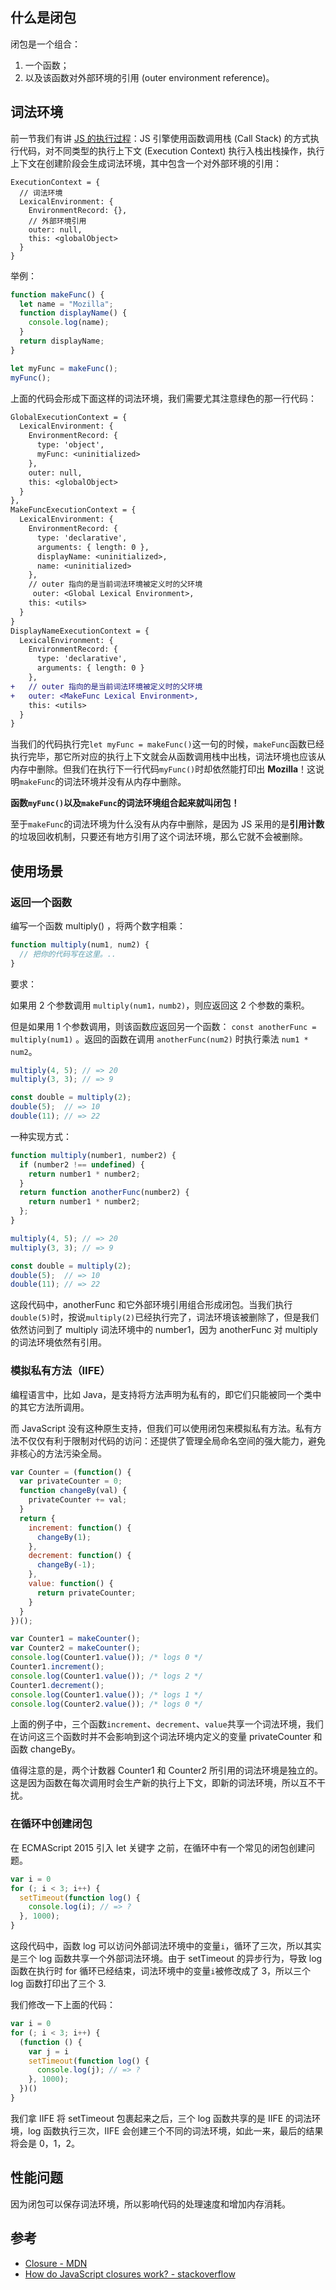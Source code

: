 ## 什么是闭包

闭包是一个组合：

1. 一个函数；
2. 以及该函数对外部环境的引用 (outer environment reference)。

## 词法环境

前一节我们有讲 [JS 的执行过程](./03-keyConcepts.md)：JS 引擎使用函数调用栈 (Call Stack) 的方式执行代码，对不同类型的执行上下文 (Execution Context) 执行入栈出栈操作，执行上下文在创建阶段会生成词法环境，其中包含一个对外部环境的引用：

```
ExecutionContext = {
  // 词法环境
  LexicalEnvironment: {
    EnvironmentRecord: {},
    // 外部环境引用
    outer: null,
    this: <globalObject>
  }
}
```

举例：

```js
function makeFunc() {
  let name = "Mozilla";
  function displayName() {
    console.log(name);
  }
  return displayName;
}

let myFunc = makeFunc();
myFunc();
```

上面的代码会形成下面这样的词法环境，我们需要尤其注意绿色的那一行代码：

```diff
GlobalExecutionContext = {
  LexicalEnvironment: {
    EnvironmentRecord: {
      type: 'object',
      myFunc: <uninitialized>
    },
    outer: null,
    this: <globalObject>
  }
},
MakeFuncExecutionContext = {
  LexicalEnvironment: {
    EnvironmentRecord: {
      type: 'declarative',
      arguments: { length: 0 },
      displayName: <uninitialized>,
      name: <uninitialized>
    },
    // outer 指向的是当前词法环境被定义时的父环境
     outer: <Global Lexical Environment>,
    this: <utils>
  }
}
DisplayNameExecutionContext = {
  LexicalEnvironment: {
    EnvironmentRecord: {
      type: 'declarative',
      arguments: { length: 0 }
    },
+   // outer 指向的是当前词法环境被定义时的父环境
+   outer: <MakeFunc Lexical Environment>,
    this: <utils>
  }
}
```

当我们的代码执行完`let myFunc = makeFunc()`这一句的时候，`makeFunc`函数已经执行完毕，那它所对应的执行上下文就会从函数调用栈中出栈，词法环境也应该从内存中删除。但我们在执行下一行代码`myFunc()`时却依然能打印出 **Mozilla**！这说明`makeFunc`的词法环境并没有从内存中删除。

**函数`myFunc()`以及`makeFunc`的词法环境组合起来就叫闭包！**

至于`makeFunc`的词法环境为什么没有从内存中删除，是因为 JS 采用的是**引用计数**的垃圾回收机制，只要还有地方引用了这个词法环境，那么它就不会被删除。

## 使用场景

### 返回一个函数

编写一个函数 multiply() ，将两个数字相乘：

```js
function multiply(num1, num2) {
  // 把你的代码写在这里。..
}
```

要求：

如果用 2 个参数调用 `multiply(num1，numb2)`，则应返回这 2 个参数的乘积。

但是如果用 1 个参数调用，则该函数应返回另一个函数： `const anotherFunc = multiply(num1)` 。返回的函数在调用 `anotherFunc(num2)` 时执行乘法 `num1 * num2`。

```js
multiply(4, 5); // => 20
multiply(3, 3); // => 9

const double = multiply(2);
double(5);  // => 10
double(11); // => 22
```

一种实现方式：

```js
function multiply(number1, number2) {
  if (number2 !== undefined) {
    return number1 * number2;
  }
  return function anotherFunc(number2) {
    return number1 * number2;
  };
}

multiply(4, 5); // => 20
multiply(3, 3); // => 9

const double = multiply(2);
double(5);  // => 10
double(11); // => 22
```

这段代码中，anotherFunc 和它外部环境引用组合形成闭包。当我们执行`double(5)`时，按说`multiply(2)`已经执行完了，词法环境该被删除了，但是我们依然访问到了 multiply 词法环境中的 number1，因为 anotherFunc 对 multiply 的词法环境依然有引用。

### 模拟私有方法（IIFE）

编程语言中，比如 Java，是支持将方法声明为私有的，即它们只能被同一个类中的其它方法所调用。

而 JavaScript 没有这种原生支持，但我们可以使用闭包来模拟私有方法。私有方法不仅仅有利于限制对代码的访问：还提供了管理全局命名空间的强大能力，避免非核心的方法污染全局。

```js
var Counter = (function() {
  var privateCounter = 0;
  function changeBy(val) {
    privateCounter += val;
  }
  return {
    increment: function() {
      changeBy(1);
    },
    decrement: function() {
      changeBy(-1);
    },
    value: function() {
      return privateCounter;
    }
  }
})();

var Counter1 = makeCounter();
var Counter2 = makeCounter();
console.log(Counter1.value()); /* logs 0 */
Counter1.increment();
console.log(Counter1.value()); /* logs 2 */
Counter1.decrement();
console.log(Counter1.value()); /* logs 1 */
console.log(Counter2.value()); /* logs 0 */
```

上面的例子中，三个函数`increment`、`decrement`、`value`共享一个词法环境，我们在访问这三个函数时并不会影响到这个词法环境内定义的变量 privateCounter 和函数 changeBy。

值得注意的是，两个计数器 Counter1 和 Counter2 所引用的词法环境是独立的。这是因为函数在每次调用时会生产新的执行上下文，即新的词法环境，所以互不干扰。

### 在循环中创建闭包

在 ECMAScript 2015 引入 let 关键字 之前，在循环中有一个常见的闭包创建问题。

```js
var i = 0
for (; i < 3; i++) {
  setTimeout(function log() {
    console.log(i); // => ?
  }, 1000);
}
```

这段代码中，函数 log 可以访问外部词法环境中的变量`i`，循环了三次，所以其实是三个 log 函数共享一个外部词法环境。由于 setTimeout 的异步行为，导致 log 函数在执行时 for 循环已经结束，词法环境中的变量`i`被修改成了 3，所以三个 log 函数打印出了三个 3.

我们修改一下上面的代码：

```js
var i = 0
for (; i < 3; i++) {
  (function () {
    var j = i
    setTimeout(function log() {
      console.log(j); // => ?
    }, 1000);
  })()
}
```

我们拿 IIFE 将 setTimeout 包裹起来之后，三个 log 函数共享的是 IIFE 的词法环境，log 函数执行三次，IIFE 会创建三个不同的词法环境，如此一来，最后的结果将会是 0，1，2。

## 性能问题

因为闭包可以保存词法环境，所以影响代码的处理速度和增加内存消耗。

## 参考

- [Closure - MDN](https://developer.mozilla.org/zh-CN/docs/Web/JavaScript/Closures)
- [How do JavaScript closures work? - stackoverflow](https://stackoverflow.com/questions/111102/how-do-javascript-closures-work)